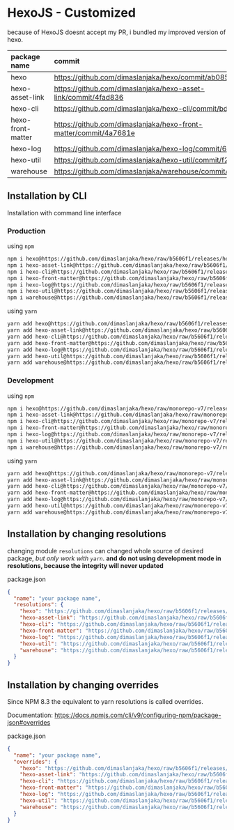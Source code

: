# HexoJS - Customized
because of HexoJS doesnt accept my PR, i bundled my improved version of hexo.

| package name | commit |
| :--- | :--- | 
| hexo | https://github.com/dimaslanjaka/hexo/commit/ab0858d8 | 
| hexo-asset-link | https://github.com/dimaslanjaka/hexo-asset-link/commit/4fad836 | 
| hexo-cli | https://github.com/dimaslanjaka/hexo-cli/commit/bd319fd | 
| hexo-front-matter | https://github.com/dimaslanjaka/hexo-front-matter/commit/4a7681e | 
| hexo-log | https://github.com/dimaslanjaka/hexo-log/commit/6494294 | 
| hexo-util | https://github.com/dimaslanjaka/hexo-util/commit/f28d589 | 
| warehouse | https://github.com/dimaslanjaka/warehouse/commit/187c5d3 | 

## Installation by CLI
Installation with command line interface

### Production

using `npm`
```bash
npm i hexo@https://github.com/dimaslanjaka/hexo/raw/b5606f1/releases/hexo.tgz
npm i hexo-asset-link@https://github.com/dimaslanjaka/hexo/raw/b5606f1/releases/hexo-asset-link.tgz
npm i hexo-cli@https://github.com/dimaslanjaka/hexo/raw/b5606f1/releases/hexo-cli.tgz
npm i hexo-front-matter@https://github.com/dimaslanjaka/hexo/raw/b5606f1/releases/hexo-front-matter.tgz
npm i hexo-log@https://github.com/dimaslanjaka/hexo/raw/b5606f1/releases/hexo-log.tgz
npm i hexo-util@https://github.com/dimaslanjaka/hexo/raw/b5606f1/releases/hexo-util.tgz
npm i warehouse@https://github.com/dimaslanjaka/hexo/raw/b5606f1/releases/warehouse.tgz
```

using `yarn`
```bash
yarn add hexo@https://github.com/dimaslanjaka/hexo/raw/b5606f1/releases/hexo.tgz
yarn add hexo-asset-link@https://github.com/dimaslanjaka/hexo/raw/b5606f1/releases/hexo-asset-link.tgz
yarn add hexo-cli@https://github.com/dimaslanjaka/hexo/raw/b5606f1/releases/hexo-cli.tgz
yarn add hexo-front-matter@https://github.com/dimaslanjaka/hexo/raw/b5606f1/releases/hexo-front-matter.tgz
yarn add hexo-log@https://github.com/dimaslanjaka/hexo/raw/b5606f1/releases/hexo-log.tgz
yarn add hexo-util@https://github.com/dimaslanjaka/hexo/raw/b5606f1/releases/hexo-util.tgz
yarn add warehouse@https://github.com/dimaslanjaka/hexo/raw/b5606f1/releases/warehouse.tgz

```

### Development

using `npm`
```bash
npm i hexo@https://github.com/dimaslanjaka/hexo/raw/monorepo-v7/releases/hexo.tgz
npm i hexo-asset-link@https://github.com/dimaslanjaka/hexo/raw/monorepo-v7/releases/hexo-asset-link.tgz
npm i hexo-cli@https://github.com/dimaslanjaka/hexo/raw/monorepo-v7/releases/hexo-cli.tgz
npm i hexo-front-matter@https://github.com/dimaslanjaka/hexo/raw/monorepo-v7/releases/hexo-front-matter.tgz
npm i hexo-log@https://github.com/dimaslanjaka/hexo/raw/monorepo-v7/releases/hexo-log.tgz
npm i hexo-util@https://github.com/dimaslanjaka/hexo/raw/monorepo-v7/releases/hexo-util.tgz
npm i warehouse@https://github.com/dimaslanjaka/hexo/raw/monorepo-v7/releases/warehouse.tgz
```

using `yarn`
```bash
yarn add hexo@https://github.com/dimaslanjaka/hexo/raw/monorepo-v7/releases/hexo.tgz
yarn add hexo-asset-link@https://github.com/dimaslanjaka/hexo/raw/monorepo-v7/releases/hexo-asset-link.tgz
yarn add hexo-cli@https://github.com/dimaslanjaka/hexo/raw/monorepo-v7/releases/hexo-cli.tgz
yarn add hexo-front-matter@https://github.com/dimaslanjaka/hexo/raw/monorepo-v7/releases/hexo-front-matter.tgz
yarn add hexo-log@https://github.com/dimaslanjaka/hexo/raw/monorepo-v7/releases/hexo-log.tgz
yarn add hexo-util@https://github.com/dimaslanjaka/hexo/raw/monorepo-v7/releases/hexo-util.tgz
yarn add warehouse@https://github.com/dimaslanjaka/hexo/raw/monorepo-v7/releases/warehouse.tgz

```

## Installation by changing resolutions
changing module `resolutions` can changed whole source of desired package, _but only work with `yarn`_. **and do not using development mode in resolutions, because the integrity will never updated**

package.json
```json
{
  "name": "your package name",
  "resolutions": {
    "hexo": "https://github.com/dimaslanjaka/hexo/raw/b5606f1/releases/hexo.tgz",
    "hexo-asset-link": "https://github.com/dimaslanjaka/hexo/raw/b5606f1/releases/hexo-asset-link.tgz",
    "hexo-cli": "https://github.com/dimaslanjaka/hexo/raw/b5606f1/releases/hexo-cli.tgz",
    "hexo-front-matter": "https://github.com/dimaslanjaka/hexo/raw/b5606f1/releases/hexo-front-matter.tgz",
    "hexo-log": "https://github.com/dimaslanjaka/hexo/raw/b5606f1/releases/hexo-log.tgz",
    "hexo-util": "https://github.com/dimaslanjaka/hexo/raw/b5606f1/releases/hexo-util.tgz",
    "warehouse": "https://github.com/dimaslanjaka/hexo/raw/b5606f1/releases/warehouse.tgz"
  }
}
```

## Installation by changing overrides

Since NPM 8.3 the equivalent to yarn resolutions is called overrides.

Documentation: https://docs.npmjs.com/cli/v9/configuring-npm/package-json#overrides

package.json
```json
{
  "name": "your package name",
  "overrides": {
    "hexo": "https://github.com/dimaslanjaka/hexo/raw/b5606f1/releases/hexo.tgz",
    "hexo-asset-link": "https://github.com/dimaslanjaka/hexo/raw/b5606f1/releases/hexo-asset-link.tgz",
    "hexo-cli": "https://github.com/dimaslanjaka/hexo/raw/b5606f1/releases/hexo-cli.tgz",
    "hexo-front-matter": "https://github.com/dimaslanjaka/hexo/raw/b5606f1/releases/hexo-front-matter.tgz",
    "hexo-log": "https://github.com/dimaslanjaka/hexo/raw/b5606f1/releases/hexo-log.tgz",
    "hexo-util": "https://github.com/dimaslanjaka/hexo/raw/b5606f1/releases/hexo-util.tgz",
    "warehouse": "https://github.com/dimaslanjaka/hexo/raw/b5606f1/releases/warehouse.tgz"
  }
}
```